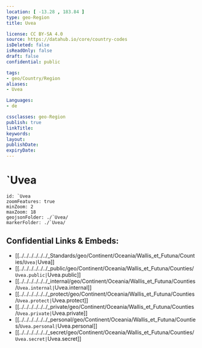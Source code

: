 ```yaml
---
location: [ -13.28 , 183.84 ] 
type: geo-Region
title: Uvea

license: CC BY-SA 4.0
source: https://datahub.io/core/country-codes
isDeleted: false
isReadOnly: false
draft: false
confidential: public

tags:
- geo/Country/Region
aliases:
- Uvea

Languages:
- de

cssclasses: geo-Region
publish: true
linkTitle: 
keywords: 
layout: 
publishDate: 
expiryDate: 
---
```


# `Uvea

```leaflet
id: `Uvea
zoomFeatures: true 
minZoom: 2 
maxZoom: 18
geojsonFolder: ./`Uvea/
markerFolder: ./`Uvea/
```


## Confidential Links & Embeds: 
- [[../../../../../../_Standards/geo/Continent/Oceania/Wallis_et_Futuna/Counties/`Uvea|`Uvea]] 
- [[../../../../../../_public/geo/Continent/Oceania/Wallis_et_Futuna/Counties/`Uvea.public|`Uvea.public]] 
- [[../../../../../../_internal/geo/Continent/Oceania/Wallis_et_Futuna/Counties/`Uvea.internal|`Uvea.internal]] 
- [[../../../../../../_protect/geo/Continent/Oceania/Wallis_et_Futuna/Counties/`Uvea.protect|`Uvea.protect]] 
- [[../../../../../../_private/geo/Continent/Oceania/Wallis_et_Futuna/Counties/`Uvea.private|`Uvea.private]] 
- [[../../../../../../_personal/geo/Continent/Oceania/Wallis_et_Futuna/Counties/`Uvea.personal|`Uvea.personal]] 
- [[../../../../../../_secret/geo/Continent/Oceania/Wallis_et_Futuna/Counties/`Uvea.secret|`Uvea.secret]] 

